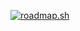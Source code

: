 <a href="https://roadmap.sh"><img src="https://api.roadmap.sh/v1-badge/wide/6762cb028fe51199daf3fe8e?variant=dark" alt="roadmap.sh"/></a>

